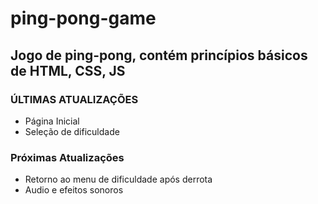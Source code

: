 # ping-pong-game

## Jogo de ping-pong, contém princípios básicos de HTML, CSS, JS

### ÚLTIMAS ATUALIZAÇÕES

* Página Inicial
* Seleção de dificuldade

### Próximas Atualizações

* Retorno ao menu de dificuldade após derrota
* Audio e efeitos sonoros
  
